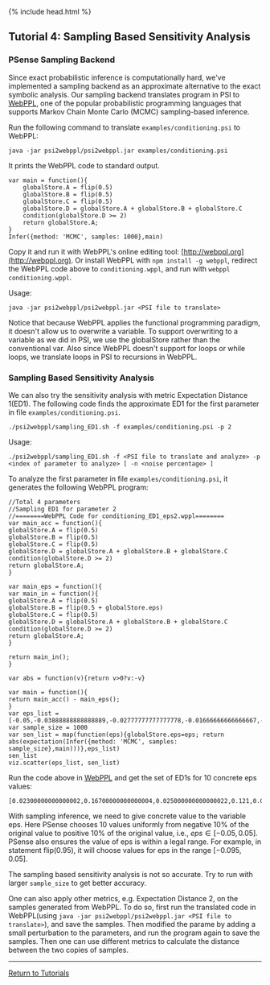 {% include head.html %}
## Tutorial 4: Sampling Based Sensitivity Analysis

### PSense Sampling Backend

Since exact probabilistic inference is computationally hard, we've implemented a sampling backend as an approximate alternative to the exact symbolic analysis. Our sampling backend translates program in PSI to [WebPPL](http://webppl.org/), one of the popular probabilistic programming languages that supports Markov Chain Monte Carlo (MCMC) sampling-based inference.

Run the following command to translate `examples/conditioning.psi` to WebPPL:
```{shell}
java -jar psi2webppl/psi2webppl.jar examples/conditioning.psi
```
It prints the WebPPL code to standard output. 
```
var main = function(){
    globalStore.A = flip(0.5)
    globalStore.B = flip(0.5)
    globalStore.C = flip(0.5)
    globalStore.D = globalStore.A + globalStore.B + globalStore.C
    condition(globalStore.D >= 2)
    return globalStore.A;
}
Infer({method: 'MCMC', samples: 1000},main)
```

Copy it and run it with WebPPL's online editing tool: [http://webppl.org](http://webppl.org). 
Or install WebPPL with `npm install -g webppl`, redirect the WebPPL code above to `conditioning.wppl`, and run with `webppl conditioning.wppl`.

Usage:
```
java -jar psi2webppl/psi2webppl.jar <PSI file to translate>
```

Notice that because WebPPL applies the functional programming paradigm, it doesn't allow us to overwrite a variable. To support overwriting to a variable as we did in PSI, we use the globalStore rather than the conventional var. Also since WebPPL doesn't support for loops or while loops, we translate loops in PSI to recursions in WebPPL.

### Sampling Based Sensitivity Analysis

We can also try the sensitivity analysis with metric Expectation Distance 1(ED1). The following code finds the approximate ED1 for the first parameter in file `examples/conditioning.psi`.

```{shell}
./psi2webppl/sampling_ED1.sh -f examples/conditioning.psi -p 2
```

Usage:
```
./psi2webppl/sampling_ED1.sh -f <PSI file to translate and analyze> -p <index of parameter to analyze> [ -n <noise percentage> ]
```

To analyze the first parameter in file `examples/conditioning.psi`, it generates the following WebPPL program:

```
//Total 4 parameters
//Sampling ED1 for parameter 2
//========WebPPL Code for conditioning_ED1_eps2.wppl========
var main_acc = function(){
globalStore.A = flip(0.5)
globalStore.B = flip(0.5)
globalStore.C = flip(0.5)
globalStore.D = globalStore.A + globalStore.B + globalStore.C
condition(globalStore.D >= 2)
return globalStore.A;
}

var main_eps = function(){
var main_in = function(){
globalStore.A = flip(0.5)
globalStore.B = flip(0.5 + globalStore.eps)
globalStore.C = flip(0.5)
globalStore.D = globalStore.A + globalStore.B + globalStore.C
condition(globalStore.D >= 2)
return globalStore.A;
}

return main_in();
}

var abs = function(v){return v>0?v:-v}

var main = function(){
return main_acc() - main_eps();
}
var eps_list = [-0.05,-0.03888888888888889,-0.02777777777777778,-0.01666666666666667,-0.005555555555555557,0.005555555555555557,0.016666666666666663,0.027777777777777776,0.03888888888888889,0.05]
var sample_size = 1000
var sen_list = map(function(eps){globalStore.eps=eps; return abs(expectation(Infer({method: 'MCMC', samples: sample_size},main)))},eps_list)
sen_list
viz.scatter(eps_list, sen_list)
```

Run the code above in [WebPPL](http://webppl.org) and get the set of ED1s for 10 concrete eps values:
```
[0.02300000000000002,0.16700000000000004,0.025000000000000022,0.121,0.09800000000000003,0.048000000000000015,0.10300000000000001,0.06599999999999998,0.04400000000000001,0.06700000000000003]
```

With sampling inference, we need to give concrete value to the variable eps. Here PSense chooses 10 values uniformly from negative 10% of the original value to positive 10% of the original value, i.e., $eps\in[-0.05,0.05]$. PSense also ensures the value of eps is within a legal range. For example, in statement flip(0.95), it will choose values for eps in the range $[-0.095, 0.05]$.

The sampling based sensitivity analysis is not so accurate. Try to run with larger `sample_size` to get better accuracy.

One can also apply other metrics, e.g. Expectation Distance 2, on the samples generated from WebPPL. To do so, first run the translated code in WebPPL(using `java -jar psi2webppl/psi2webppl.jar <PSI file to translate>`), and save the samples. Then modified the parame by adding a small perturbation to the parameters, and run the program again to save the samples. Then one can use different metrics to calculate the distance between the two copies of samples.


***
[Return to Tutorials](tutorial.html)


<!---First run PSense with the `-log` option. Notice that PSense will keep the all source code used to 
```{shell}
psense -f examples/conditioning.psi -m ExpDist2 -log
Then translate the code to find approximate Expectation Distance 2 with WebPPL:
```
-->



